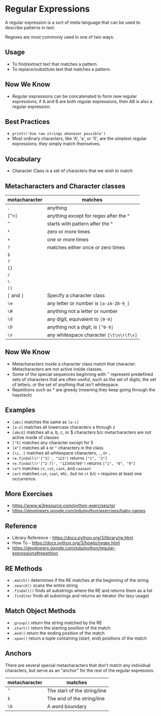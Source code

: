 # Regular Expressions
A regular expression is a sort of meta-language that can be used to describe patterns in text.

Regexes are most commonly used in one of two ways:

## Usage
- To find/extract text that matches a pattern.
- To replace/substitute text that matches a pattern.

## Now We Know
- Regular expressions can be concatenated to form new regular expressions; if A and B are both regular expressions, then AB is also a regular expression.

## Best Practices
- `print(r'Use raw strings whenever possible')`
- Most ordinary characters, like 'A', 'a', or '0', are the simplest regular expressions; they simply match themselves.

## Vocabulary
- Character Class is a set of characters that we wish to match

## Metacharacters and Character classes
| metacharacter | matches                                 |
| ------------- | --------------------------------------- |
| `.`           | anything                                |
| `[^n]`        | anything except for regex after the ^   |
| `^`           | starts with pattern after the ^         |
| `*`           | zero or more times                      |
| `+`           | one or more times                       |
| `?`           | matches either once or zero times       |
| `$`           |   
| `?`           |
| `{}`          |
| `/`           |
| `\`           |
| `()`          |
| `[` and `]`   | Specify a character class               |
| `\w`          | any letter or number is `[a-zA-Z0-9_]`  |
| `\W`          | anything not a letter or number         |
| `\d`          | any digit, equivalent to `[0-9]`        |
| `\D`          | anything not a digit, is `[^0-9]`       |
| `\s`          | any whitespace character `[\t\n\r\f\v]` |


## Now We Know
- Metacharacters inside a character class match that character.  Metacharacters are not active inside classes. 
- Some of the special sequences beginning with '\' represent predefined sets of characters that are often useful, such as the set of digits, the set of letters, or the set of anything that isn’t whitespace.
- Repetitions such as * are greedy (meaning they keep going through the haystack)

## Examples
- `[abc]` matches the same as `[a-c]`
- `[a-z]` matches all lowercase characters a through z
- `[abc$]` matches all a, b, c, or $ characters b/c metacharacters are not active inside of classes
- `[^5]` matches any character except for 5
- `[4^]` matches all `4` or `^` characters in the class
- `[\s,.]` matches all whitespace characters, `.`, or `,`
- `re.findall(r'[^3]', "123")` returns `["1", "2"]`
- `re.findall(r'[^2-7]', "123456789")` returns `["1", "8", "9"]`
- `ca*t` matches `ct`, `cat`, `caat`, and `caaaaat`
- `ca+t` matches `cat`, `caat`, etc.. but no `ct` b/c `+` requires at least one occurrence.

## More Exercises 
- https://www.w3resource.com/python-exercises/re/
- https://developers.google.com/edu/python/exercises/baby-names

## Reference
- Library Reference - https://docs.python.org/3/library/re.html
- How To - https://docs.python.org/3/howto/regex.html
- https://developers.google.com/edu/python/regular-expressions#repetition

## RE Methods
- `.match()` determines if the RE matches at the beginning of the string
- `.search()` scans the entire string
- `.findall()` finds all substrings where the RE and returns them as a list
- `.finditer` finds all substrings and returns an iterator (for lazy usage)


## Match Object Methods
- `.group()` return the string matched by the RE
- `.start()` return the starting position of the match
- `.end()` return the ending position of the match
- `.span()` return a tuple containing (start, end) positions of the match

## Anchors
There are several special metacharacters that don't match any individual characters, but serve as an "anchor" for the rest of the regular expression.

| metacharacter |  matches                       |
| ------------- | ------------------------------ |
| `^`           | The start of the string/line   |
| `$`           | The end of the string/line     |
| `\b`          | A word boundary                |